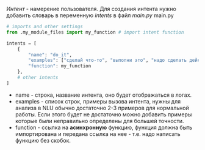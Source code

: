 *Интент* - намерение пользователя.
Для создания интента нужно добавить словарь в переменную *intents* в файл *main.py*
main.py
```python
# imports and other settings
from .my_module_files import my_function # import intent function

intents = [
	{
		"name": "do_it",
		"examples": ["сделай что-то", "выполни это", "надо сделать действие"],
		"function": my_function
	},
	# other intents
]
```
- name - строка, название интента, оно будет отображаться в логах.
- examples - список строк, примеры вызова интента, нужны для анализа в NLU обычно достаточно 2-3 примеров для нормальной работы. Если этого будет не достаточно можно добавить примеры которые были неправильно определены для большей точности.
- function - ссылка на **асинхронную** функцию, функция должна быть импортирована и передана ссылка на нее - т.е. надо написать функцию без скобок.